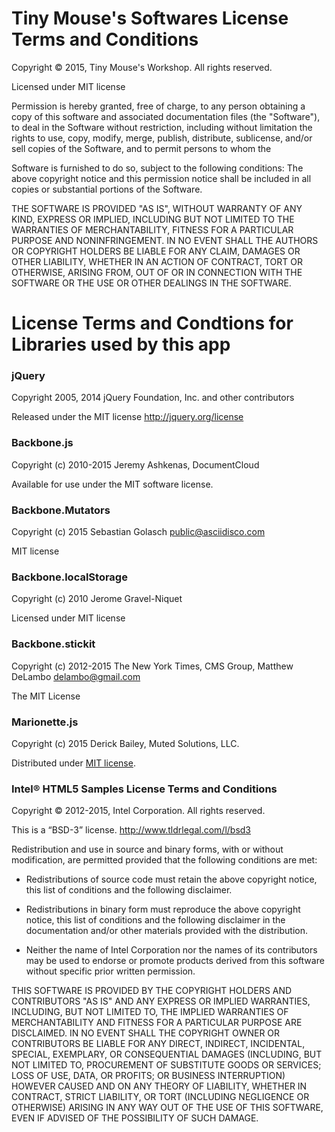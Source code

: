 Tiny Mouse's Softwares License Terms and Conditions
===================================================

Copyright © 2015, Tiny Mouse's Workshop. All rights reserved.

Licensed under MIT license

Permission is hereby granted, free of charge, to any person obtaining a
copy of this software and associated documentation files (the "Software"),
to deal in the Software without restriction, including without limitation
the rights to use, copy, modify, merge, publish, distribute, sublicense,
and/or sell copies of the Software, and to permit persons to whom the

Software is furnished to do so, subject to the following conditions:
The above copyright notice and this permission notice shall be included in
all copies or substantial portions of the Software.

THE SOFTWARE IS PROVIDED "AS IS", WITHOUT WARRANTY OF ANY KIND,
EXPRESS OR IMPLIED, INCLUDING BUT NOT LIMITED TO THE WARRANTIES OF MERCHANTABILITY,
FITNESS FOR A PARTICULAR PURPOSE AND NONINFRINGEMENT.
IN NO EVENT SHALL THE AUTHORS OR COPYRIGHT HOLDERS BE LIABLE FOR ANY CLAIM,
DAMAGES OR OTHER LIABILITY, WHETHER IN AN ACTION OF CONTRACT, TORT OR OTHERWISE,
ARISING FROM, OUT OF OR IN CONNECTION WITH THE SOFTWARE OR THE USE OR OTHER DEALINGS
IN THE SOFTWARE.

License Terms and Condtions for Libraries used by this app 
==========================================================

### jQuery

Copyright 2005, 2014 jQuery Foundation, Inc. and other contributors

Released under the MIT license
http://jquery.org/license

### Backbone.js 

Copyright (c) 2010-2015 Jeremy Ashkenas, DocumentCloud

Available for use under the MIT software license. 

### Backbone.Mutators 

Copyright (c) 2015 Sebastian Golasch <public@asciidisco.com>

MIT license

### Backbone.localStorage

Copyright (c) 2010 Jerome Gravel-Niquet

Licensed under MIT license

### Backbone.stickit

Copyright (c) 2012-2015 The New York Times, CMS Group, Matthew DeLambo <delambo@gmail.com>

The MIT License

### Marionette.js

Copyright (c) 2015 Derick Bailey, Muted Solutions, LLC.

Distributed under [MIT license](http://mutedsolutions.mit-license.org/).

### Intel® HTML5 Samples License Terms and Conditions

Copyright © 2012-2015, Intel Corporation. All rights reserved.

This is a “BSD-3” license. <http://www.tldrlegal.com/l/bsd3>

Redistribution and use in source and binary forms, with or without modification,
are permitted provided that the following conditions are met:

-   Redistributions of source code must retain the above copyright notice, this
    list of conditions and the following disclaimer.

-   Redistributions in binary form must reproduce the above copyright notice,
    this list of conditions and the following disclaimer in the documentation
    and/or other materials provided with the distribution.

-   Neither the name of Intel Corporation nor the names of its contributors may
    be used to endorse or promote products derived from this software without
    specific prior written permission.

THIS SOFTWARE IS PROVIDED BY THE COPYRIGHT HOLDERS AND CONTRIBUTORS "AS IS" AND
ANY EXPRESS OR IMPLIED WARRANTIES, INCLUDING, BUT NOT LIMITED TO, THE IMPLIED
WARRANTIES OF MERCHANTABILITY AND FITNESS FOR A PARTICULAR PURPOSE ARE
DISCLAIMED. IN NO EVENT SHALL THE COPYRIGHT OWNER OR CONTRIBUTORS BE LIABLE FOR
ANY DIRECT, INDIRECT, INCIDENTAL, SPECIAL, EXEMPLARY, OR CONSEQUENTIAL DAMAGES
(INCLUDING, BUT NOT LIMITED TO, PROCUREMENT OF SUBSTITUTE GOODS OR SERVICES;
LOSS OF USE, DATA, OR PROFITS; OR BUSINESS INTERRUPTION) HOWEVER CAUSED AND ON
ANY THEORY OF LIABILITY, WHETHER IN CONTRACT, STRICT LIABILITY, OR TORT
(INCLUDING NEGLIGENCE OR OTHERWISE) ARISING IN ANY WAY OUT OF THE USE OF THIS
SOFTWARE, EVEN IF ADVISED OF THE POSSIBILITY OF SUCH DAMAGE.
